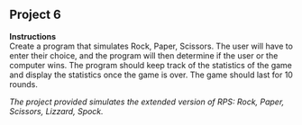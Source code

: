 ## Project 6
**Instructions**<br>
Create a program that simulates Rock, Paper, Scissors. The user will have to enter their choice, and the program will then determine if the user or the computer wins. The program should keep track of the statistics of the game and display the statistics once the game is over. The game should last for 10 rounds.

*The project provided simulates the extended version of RPS: Rock, Paper, Scissors, Lizzard, Spock.*